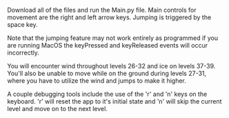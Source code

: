 Download all of the files and run the Main.py file. Main controls for movement 
are the right and left arrow keys. Jumping is triggered by the space key. 

Note that the jumping feature may not work entirely as programmed if you are running
MacOS the keyPressed and keyReleased events will occur incorrectly.

You will encounter wind throughout levels 26-32 and ice on levels 37-39. 
You'll also be unable to move while on the ground during levels 27-31, where
you have to utilize the wind and jumps to make it higher.

A couple debugging tools include the use of the 'r' and 'n' keys on the keyboard.
'r' will reset the app to it's initial state and 'n' will skip the current level 
and move on to the next level.